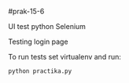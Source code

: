 #prak-15-6

UI test python Selenium

Testing login page 

To run tests set virtualenv and run:
```
python practika.py
```
